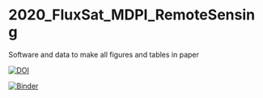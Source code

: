 # 2020_FluxSat_MDPI_RemoteSensing
Software and data to make all figures and tables in paper

[![DOI](https://zenodo.org/badge/266227413.svg)](https://zenodo.org/badge/latestdoi/266227413)


[![Binder](https://aws-uswest2-binder.pangeo.io/badge_logo.svg)](https://aws-uswest2-binder.pangeo.io/v2/gh/cgentemann/2020_FluxSat_MDPI_RemoteSensing/master)
